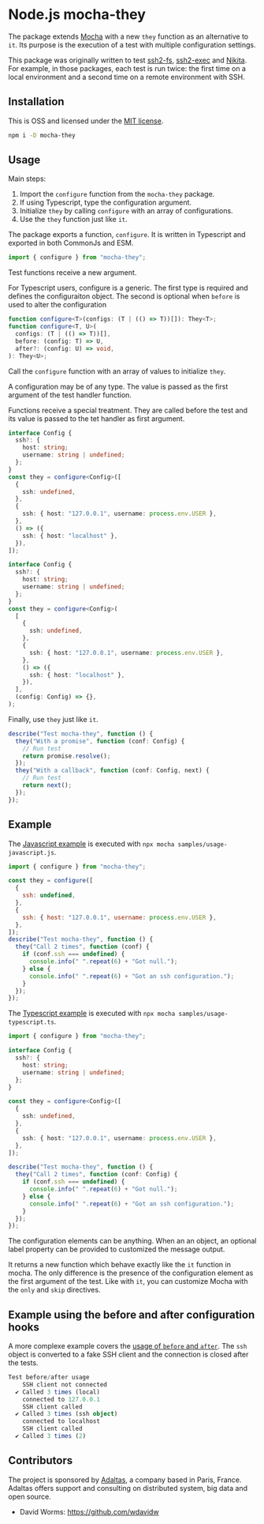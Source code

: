 # Node.js mocha-they

The package extends [Mocha](https://mochajs.org/) with a new `they` function as an alternative to `it`. Its purpose is the execution of a test with multiple configuration settings.

This package was originally written to test [ssh2-fs](https://github.com/adaltas/node-ssh2-fs), [ssh2-exec](https://github.com/adaltas/node-ssh2-exec) and [Nikita](http://nikita.js.org/). For example, in those packages, each test is run twice: the first time on a local environment and a second time on a remote environment with SSH.

## Installation

This is OSS and licensed under the [MIT license](https://github.com/adaltas/node-mocha-they/blob/master/LICENSE.md).

```bash
npm i -D mocha-they
```

## Usage

Main steps:

1. Import the `configure` function from the `mocha-they` package.
2. If using Typescript, type the configuration argument.
3. Initialize `they` by calling `configure` with an array of configurations.
4. Use the `they` function just like `it`.

The package exports a function, `configure`. It is written in Typescript and exported in both CommonJs and ESM.

```ts
import { configure } from "mocha-they";
```

Test functions receive a new argument.

For Typescript users, configure is a generic. The first type is required and defines the configuraiton object. The second is optional when `before` is used to alter the configuration

```ts
function configure<T>(configs: (T | (() => T))[]): They<T>;
function configure<T, U>(
  configs: (T | (() => T))[],
  before: (config: T) => U,
  after?: (config: U) => void,
): They<U>;
```

Call the `configure` function with an array of values to initialize `they`.

A configuration may be of any type. The value is passed as the first argument of the test handler function.

Functions receive a special treatment. They are called before the test and its value is passed to the tet handler as first argument.

```ts
interface Config {
  ssh?: {
    host: string;
    username: string | undefined;
  };
}
const they = configure<Config>([
  {
    ssh: undefined,
  },
  {
    ssh: { host: "127.0.0.1", username: process.env.USER },
  },
  () => ({
    ssh: { host: "localhost" },
  }),
]);
```

```ts
interface Config {
  ssh?: {
    host: string;
    username: string | undefined;
  };
}
const they = configure<Config>(
  [
    {
      ssh: undefined,
    },
    {
      ssh: { host: "127.0.0.1", username: process.env.USER },
    },
    () => ({
      ssh: { host: "localhost" },
    }),
  ],
  (config: Config) => {},
);
```

Finally, use `they` just like `it`.

```ts
describe("Test mocha-they", function () {
  they("With a promise", function (conf: Config) {
    // Run test
    return promise.resolve();
  });
  they("With a callback", function (conf: Config, next) {
    // Run test
    return next();
  });
});
```

## Example

The [Javascript example](samples/usage-javascript.js) is executed with `npx mocha samples/usage-javascript.js`.

```js
import { configure } from "mocha-they";

const they = configure([
  {
    ssh: undefined,
  },
  {
    ssh: { host: "127.0.0.1", username: process.env.USER },
  },
]);
describe("Test mocha-they", function () {
  they("Call 2 times", function (conf) {
    if (conf.ssh === undefined) {
      console.info(" ".repeat(6) + "Got null.");
    } else {
      console.info(" ".repeat(6) + "Got an ssh configuration.");
    }
  });
});
```

The [Typescript example](samples/usage-typescript.js) is executed with `npx mocha samples/usage-typescript.ts`.

```ts
import { configure } from "mocha-they";

interface Config {
  ssh?: {
    host: string;
    username: string | undefined;
  };
}

const they = configure<Config>([
  {
    ssh: undefined,
  },
  {
    ssh: { host: "127.0.0.1", username: process.env.USER },
  },
]);

describe("Test mocha-they", function () {
  they("Call 2 times", function (conf: Config) {
    if (conf.ssh === undefined) {
      console.info(" ".repeat(6) + "Got null.");
    } else {
      console.info(" ".repeat(6) + "Got an ssh configuration.");
    }
  });
});
```

The configuration elements can be anything. When an an object, an optional label property can be provided to customized the message output.

It returns a new function which behave exactly like the `it` function in mocha. The only difference is the presence of the configuration element as the first argument of the test. Like with `it`, you can customize Mocha with the `only` and `skip` directives.

## Example using the before and after configuration hooks

A more complexe example covers the [usage of `before` and `after`](./samples/before-after-typescript.ts). The `ssh` object is converted to a fake SSH client and the connection is closed after the tests.

```ts
Test before/after usage
    SSH client not connected
  ✔ Called 3 times (local)
    connected to 127.0.0.1
    SSH client called
  ✔ Called 3 times (ssh object)
    connected to localhost
    SSH client called
  ✔ Called 3 times (2)
```

## Contributors

The project is sponsored by [Adaltas](https://www.adaltas.com), a company based in Paris, France. Adaltas offers support and consulting on distributed system, big data and open source.

- David Worms: <https://github.com/wdavidw>
